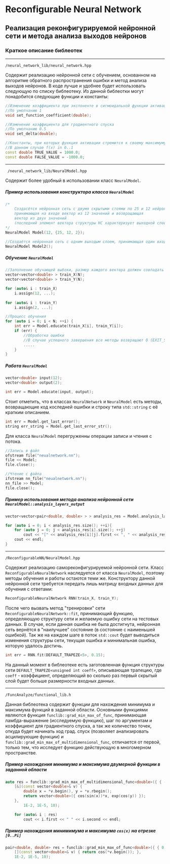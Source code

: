 # Reconfigurable Neural Network
Реализация реконфигурируемой нейронной сети и метода анализа выходов нейронов
---
### Краткое описание библеотек
---
    /neural_network_lib/neural_network.hpp
Содержит реализацию нейронной сети с обучением, основанном на алгоритме обратного распространения ошибки и метод анализа выходов нейронов. В коде лучше и удобнее будет использовать следующую по списку библеотеку. Из данной библеотки могут понадобится следующие функции и константы:
```c++
//Изменение коэффициента при экспоненте в сигмоидальной функции активации
//По умолчанию 1
void set_function_coefficient(double);

//Изменение коэффициента для градиентного спуска
//По умолчанию 0.5
void set_delta(double);

//Константы, при которых функция активации стремится к своему максимуму и минимуму
//В данном случае f(x) in 0..1
const double TRUE_VALUE = 1000.0;
const double FALSE_VALUE = -1000.0;
```
---
     /neural_network_lib/NeuralModel.hpp
Содержит более удобный в использовании класс `NeuralModel`.
##### Пример использования конструктора класса `NeuralModel`
```c++
/*
    Создасётся нейронная сеть с двумя скрытыми стоями по 25 и 12 нейронов,
    принимающая на входе вектор из 12 значений и возвращающая
    вектор из двух значений
    (последний элемент вектора структуры НС характеризует выходной слой)
*/
NeuralModel Model(12, {25, 12, 2});

//Создаётся нейронная сеть с одним выходым слоем, принимающая один входной элемент
NeuralModel Model2();
```
##### Обучение `NeuralModel`
```c++
//Заполнение обучающей выбоки, размер каждого вектора должен совпадать с размерностью входа НС
vector<vector<double> > train_X(N);
vector<vector<double> > train_Y(N);

for (auto& i : train_X)
	i.assign(12, ...);	
	
for (auto& i : train_Y)
	i.assign(2, ...);

//Процесс обучения
for (auto i = 0; i < N; ++i) {
	int err = Model.educate(train_X[i], train_Y[i]);
	if (err) {
		//Обработка ошибки
		//В случае успешного завершения все методы возвращают 0 (EXIT_SUCCESS)
		.....
	}
}
```
##### Работа `NeuralModel`
```c++
vector<double> input(12);
vector<double> output(2);

int err = Model.educate(input, output);
```
Стоит отметить, что в классах `NeuralNetwork` и `NeuralModel` есть методы, возвращающие код коследней ошибки и строку типа `std::string` с её кратким описанием.
```c++
int err = Model.get_last_error();
string err_string = Model.get_last_error_str();
```
Для класса `NeuralModel` перегруженны операции записи и чтения с потока.
```c++
//Запись в файл
ofstream file("neualnetwork.nn");
file << Model;
file.close();

//Чтение с файла
ifstream nn_file("neualnetwork.nn");
nn_file >> Model;
file.close();
```
##### Пример использования метода анализа нейронной сети `NeuralModel::analysis_layers_output`
```c++
vector<vector<pair<double, double> > > analysis_res = Model.analysis_layers_output(nn_inputs);

for (auto i = 0; i < analysis_res.size(); ++i){
    for (auto j = 0; j < analysis_res[i].size(); ++j)
        cout << "[" << analysis_res[i][j].first << ", " << analysis_res[i][j].second << "] ";
    cout << endl;
}
```
---
	/ReconfigurableNN/NeuralModel.hpp
Содержит реализацию самореконфигурируемой нейронной сети. Класс `ReconfigurableNeuralNetwork` наследуется от класса `NeuralModel`, поэтому методы обучения и работы остаются теми же.
Конструктору данной нейронной сети требуется передать лишь матрицу входных данных для обучения с ответами:
```c++
ReconfigurableNeuralNetwork RNN(train_X, train_Y);
```
После чего вызвать метод "тренировки" сети `ReconfigurableNeuralNetwork::fit`, принимающий функцию, определяющую структуру сети и желаемую ошибку сети на тестовых данных. В случае, если данная ошибка не была достигнута, нейронная сеть вернётся в "наилучшее" состояние (в состояние с наименьшей ошибкой). Так же на каждом шаге в поток `std::cout` будет выводиться изменения структуры сети, текущая ошибка и минимальная ошибка, которую удалось достичь.
```c++
int err = RNN.fit(DEFAULT_TRAPEZE<5>, 0.15);
```
На данный момент в библеотеке есть заготовленная функция структуры сети `DEFAULT_TRAPEZE<unsigned int coeff>`, описывающая трапецию, где `coeff` - коэффициент, определяющий во сколько раз первый скрытый слой будет больше размерности входных данных.

---
	/FuncAnalyze/functional_lib.h
Данная библеотека содержит функции для нахождения минимума и максимума функций в заданной области.
Основными функциями являются функция `funclib::grad_min_max_of_func`, принимающая ламбда-выражение (исследуемую функцию), шаг по аргументам и коэффициент для градиентного спуска, а так же количество точек, откуда будет начинать ход град. спуск (позволяет анализировать асцилирующие функции) и `funclib::grad_min_max_of_multidimensional_func`, отличается от первой, только тем, что исследует функцию действующую в многомерном пространстве.
##### Пример нахождения минимума и максимума двумерной функции в заданной области
```c++
auto res = funclib::grad_min_max_of_multidimensional_func<double>({ { -0.3, 1 },{ -0.3, 1 } },
	[&](const vector<double>& v) {
		double x = *v.begin(), y = *v.rbegin();
		return vector<double>({ cos(sin(x))*x, exp(cos(y)) });
	},
		1E-2, 1E-5, 10);

	for (auto& i : res)
		cout << i.first << " " << i.second << endl;
```
##### Пример нахождения минимимума и максимума `cos(x)` на отрезке `[0..Pi]`
```c++
pair<double, double> res = funclib::grad_min_max_of_func<double>({ { 0, PI } },
	[](const vector<double>& v) { return cos(*v.begin()); },
	1E-2, 1E-5, 10);
```
